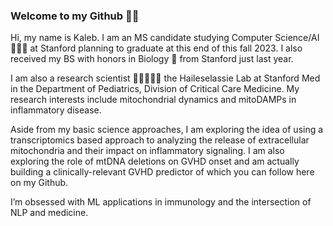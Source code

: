 ### Welcome to my Github 🤙🏾

Hi, my name is Kaleb. I am an MS candidate studying Computer Science/AI 👨🏿‍💻 at Stanford planning to graduate at this end of this fall 2023. I also received my BS with honors in Biology  🧬 from Stanford just last year.

I am also a research scientist 🧑🏿‍🔬🧫🔬 the Haileselassie Lab at Stanford Med in the Department of Pediatrics, Division of Critical Care Medicine. My research interests include mitochondrial dynamics and mitoDAMPs in inflammatory disease. 

Aside from my basic science approaches, I am exploring the idea of using a transcriptomics based approach to analyzing the release of extracellular mitochondria and their impact on inflammatory signaling. I am also exploring the role of mtDNA deletions on GVHD onset and am actually building a clinically-relevant GVHD predictor of which you can follow here on my Github. 

I’m obsessed with ML applications in immunology and the intersection of NLP and medicine.
